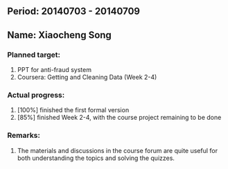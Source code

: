 ## Period: 20140703 - 20140709
## Name: Xiaocheng Song

### Planned target:
1.   PPT for anti-fraud system
2.   Coursera: Getting and Cleaning Data (Week 2-4)

### Actual progress:
1.   [100%] finished the first formal version
2.   [85%] finished Week 2-4, with the course project remaining to be done

### Remarks:
1.   The materials and discussions in the course forum are quite useful for both understanding the topics and solving the quizzes.
